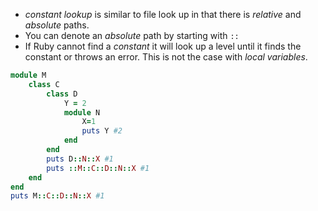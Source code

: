 - *constant lookup* is similar to file look up in that there is *relative* and *absolute* paths.
- You can denote an *absolute* path by starting with `::`
- If Ruby cannot find a *constant* it will look up a level until it finds the constant or throws an error. This is not the case with *local variables*.
```ruby
module M 
	class C 
		class D
			Y = 2	
	        module N
				X=1 
				puts Y #2
			end
		end 
		puts D::N::X #1
		puts ::M::C::D::N::X #1
	end
end
puts M::C::D::N::X #1
```